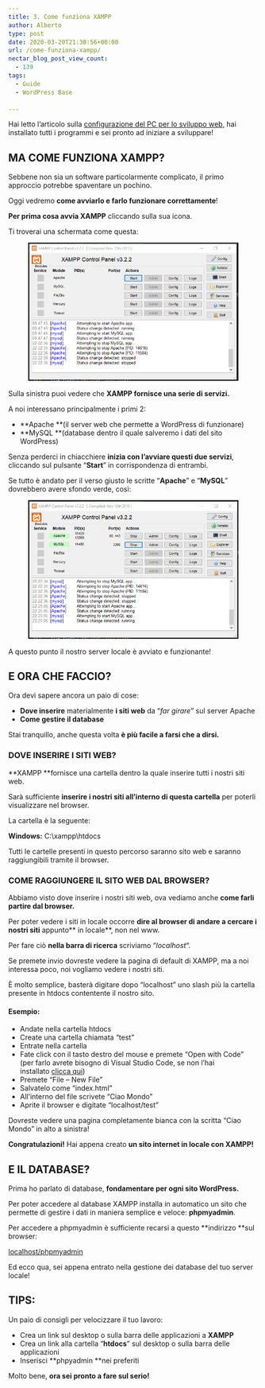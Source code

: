 ```yaml
---
title: 3. Come funziona XAMPP
author: Alberto
type: post
date: 2020-03-20T21:30:56+00:00
url: /come-funziona-xampp/
nectar_blog_post_view_count:
  - 139
tags:
  - Guide
  - WordPress Base

---
```

Hai letto l’articolo sulla [configurazione del PC per lo sviluppo web][1], hai installato tutti i programmi e sei pronto ad iniziare a sviluppare!

## MA COME FUNZIONA XAMPP?

Sebbene non sia un software particolarmente complicato, il primo approccio potrebbe spaventare un pochino.

Oggi vedremo **come avviarlo e farlo funzionare correttamente**!

**Per prima cosa avvia XAMPP** cliccando sulla sua icona.

Ti troverai una schermata come questa:<figure class="wp-block-image size-full">
<img alt="" class="wp-image-392" decoding="async" src="/assets/img/uploads/2022/03/image-2-1.png"/> </figure>

Sulla sinistra puoi vedere che **XAMPP fornisce una serie di servizi.**

A noi interessano principalmente i primi 2:

  * **Apache **(il server web che permette a WordPress di funzionare)
  * **MySQL **(database dentro il quale salveremo i dati del sito WordPress)

Senza perderci in chiacchiere **inizia con l’avviare questi due servizi**, cliccando sul pulsante “**Start**” in corrispondenza di entrambi.

Se tutto è andato per il verso giusto le scritte “**Apache**” e “**MySQL**” dovrebbero avere sfondo verde, così:<figure class="wp-block-image size-full">
<img alt="" class="wp-image-394" decoding="async" src="/assets/img/uploads/2022/03/image-3-1-1.png"/> </figure>

A questo punto il nostro server locale è avviato e funzionante!

## E ORA CHE FACCIO?

Ora devi sapere ancora un paio di cose:

  * **Dove inserire** materialmente **i siti web** da “_far girare_” sul server Apache
  * **Come gestire il database**

Stai tranquillo, anche questa volta **è più facile a farsi che a dirsi.**

### DOVE INSERIRE I SITI WEB?

**XAMPP **fornisce una cartella dentro la quale inserire tutti i nostri siti web.

Sarà sufficiente **inserire i nostri siti all’interno di questa cartella** per poterli visualizzare nel browser.

La cartella è la seguente:

**Windows:** C:\xampp\htdocs

Tutti le cartelle presenti in questo percorso saranno sito web e saranno raggiungibili tramite il browser.

### COME RAGGIUNGERE IL SITO WEB DAL BROWSER?

Abbiamo visto dove inserire i nostri siti web, ova vediamo anche **come farli partire dal browser.**

Per poter vedere i siti in locale occorre **dire al browser di andare a cercare i nostri siti** appunto** in locale**, non nel www.

Per fare ciò **nella barra di ricerca** scriviamo “_localhost_“.

Se premete invio dovreste vedere la pagina di default di XAMPP, ma a noi interessa poco, noi vogliamo vedere i nostri siti.

È molto semplice, basterà digitare dopo “localhost” uno slash più la cartella presente in htdocs contentente il nostro sito.

#### Esempio:

  * Andate nella cartella htdocs
  * Create una cartella chiamata “test”
  * Entrate nella cartella
  * Fate click con il tasto destro del mouse e premete “Open with Code” (per farlo avrete bisogno di Visual Studio Code, se non l’hai installato [clicca qui][1])
  * Premete “File – New File”
  * Salvatelo come “index.html”
  * All’interno del file scrivete “Ciao Mondo”
  * Aprite il browser e digitate “localhost/test”

Dovreste vedere una pagina completamente bianca con la scritta “Ciao Mondo” in alto a sinistra!

**Congratulazioni!** Hai appena creato **un sito internet in locale con XAMPP!**

## E IL DATABASE?

Prima ho parlato di database, **fondamentare per ogni sito WordPress.**

Per poter accedere al database XAMPP installa in automatico un sito che permette di gestire i dati in maniera semplice e veloce: **phpmyadmin**.

Per accedere a phpmyadmin è sufficiente recarsi a questo **indirizzo **sul browser:

[localhost/phpmyadmin][2]

Ed ecco qua, sei appena entrato nella gestione dei database del tuo server locale!

## TIPS:

Un paio di consigli per velocizzare il tuo lavoro:

  * Crea un link sul desktop o sulla barra delle applicazioni a **XAMPP**
  * Crea un link alla cartella “**htdocs**” sul desktop o sulla barra delle applicazioni
  * Inserisci **phpyadmin **nei preferiti

Molto bene, **ora sei pronto a fare sul serio!**

 [1]: /configurare-il-pc-per-sviluppare-in-wordpres/
 [2]: http://localhost/phpmyadmin/